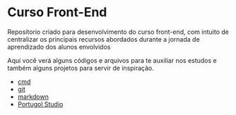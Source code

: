 # Curso Front-End

Repositorio criado para desenvolvimento do curso front-end, com intuito de centralizar os principais recursos abordados durante a jornada de aprendizado dos alunos envolvidos

Aqui você verá alguns códigos e arquivos para te auxiliar nos estudos e também alguns projetos para servir de inspiração.

- [cmd](./Markdown/cmd.md)
- [git](./Markdown/git.md)
- [markdown](./Markdown/Markdown.md)
- [Portugol Studio](./Markdown/Portugol.md)


